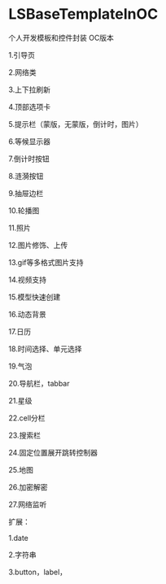 # LSBaseTemplateInOC
个人开发模板和控件封装 OC版本



1.引导页

2.网络类

3.上下拉刷新

4.顶部选项卡

5.提示栏（蒙版，无蒙版，倒计时，图片）

6.等候显示器

7.倒计时按钮

8.涟漪按钮

9.抽屉边栏

10.轮播图

11.照片

12.图片修饰、上传

13.gif等多格式图片支持

14.视频支持

15.模型快速创建

16.动态背景

17.日历

18.时间选择、单元选择

19.气泡

20.导航栏，tabbar

21.星级

22.cell分栏

23.搜索栏

24.固定位置展开跳转控制器

25.地图

26.加密解密

27.网络监听



扩展：

1.date

2.字符串

3.button，label，